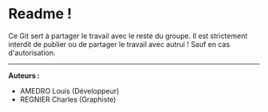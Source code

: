 # Readme !

Ce Git sert à partager le travail avec le reste du groupe.
Il est strictement interdit de publier ou de partager le travail avec autrui !
Sauf en cas d'autorisation.
________

__Auteurs :__

- AMEDRO Louis (Développeur)
- REGNIER Charles (Graphiste)
